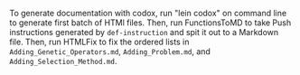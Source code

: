 To generate documentation with codox, run "lein codox" on command line to generate first batch of HTMl files.
Then, run FunctionsToMD to take Push instructions generated by `def-instruction` and spit it out to a Markdown file.
Then, run HTMLFix to fix the ordered lists in `Adding_Genetic_Operators.md`, `Adding_Problem.md`, and 
`Adding_Selection_Method.md`. 